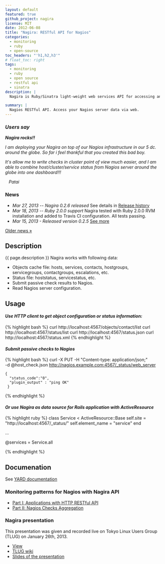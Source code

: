 ```yaml
---
layout: default
featured: true
github_project: nagira
license: MIT
date: 2012-06-08
title: "Nagira: RESTful API for Nagios"
categories:
  - monitoring
  - ruby
  - open-source
toc_headers: "'h1,h2,h3'"
# float_toc: right
tags:
  - monitoring
  - ruby
  - open source
  - restful api
  - sinatra
description: |
  Nagira is Ruby/Sinatra light-weight web services API for accessing and operating data of Nagios hosts and services, accessing Nagios configuration.

summary: |
  Nagios RESTful API. Access your Nagios server data via web.
---
```


<div class="float right">
<h3><em>Users say</em></h3>

<em><b>Nagira rocks!!</b><br>

I am deploying your Nagira on top of our Nagios infrastructure in our
5 dc. around the globe. So far i feel thankful that you created this
bad boy.<br>

It's allow me to write checks in cluster point of view much easier,
and I am able to combine host/cluster/service status from Nagios
server around the globe into one dashboard!!!<br>

&nbsp;&nbsp;&nbsp;Patai</em>
</div>

### News
* *Mar 27, 2013 -- Nagira 0.2.6 released*
    See details in [Release history](https://github.com/dmytro/nagira/blob/v0.2.6/History.md)
* *Mar 18, 2013 -- Ruby 2.0.0 support*
   Nagira tested with Ruby 2.0.0 RVM installation and added to Travis CI configuration. All tests passing.
* *Mar 15, 2013 - Released version 0.2.5* [See more](posts/2013-03-15-nagira_v0.2.5_release)

[Older news &raquo;](older_news.html)


## Description

{{ page.description }}
Nagira works with following data:

* Objects cache file: hosts, services, contacts, hostgroups, servicegroups, contactgroups, escalations, etc.
* Status file: hoststatus, servicestatus, etc.
* Submit passive check results to Nagios.
* Read Nagios server configuration.

## Usage

#### *Use HTTP client to get object configuration or status information:*


{% highlight bash %}
    curl http://localhost:4567/objects/contact/list
    curl http://localhost:4567/status/list
    curl http://localhost:4567/status.json
    curl http://localhost:4567/status.xml
{% endhighlight %}


#### *Submit passive checks to Nagios*
 
{% highlight bash %}
    curl -X PUT -H "Content-type: application/json;" \
        -d @host_check.json http://nagios.example.com:4567/_status/web_server
        
    {
      "status_code":"0",
      "plugin_output" : "ping OK"
     }
{% endhighlight %}

#### *Or use Nagira as data source for Rails application with ActiveResource*

{% highlight ruby %}
class Service < ActiveResource::Base
  self.site = "http://localhost:4567/_status/"
  self.element_name = "service"
end

...

@services = Service.all

{% endhighlight %}


## Documenation

See [YARD documentation](doc)

### Monitoring patterns for Nagios with Nagira API 

* [Part I: Applications with HTTP RESTful API](/2012/12/12/monitoring-patterns-I.html)
* [Part II: Nagios Checks Aggregation](/2012/12/14/monitoring-patterns-II.html)

### Nagira presentation

This presentation was given and recorded live on Tokyo Linux Users Group (TLUG) on January 26th, 2013.

* [View](http://www.ustream.tv/recorded/28811269)
* [TLUG wiki](http://tlug.jp)
* [Slides of the presentation](tlug-2012-01-26)

